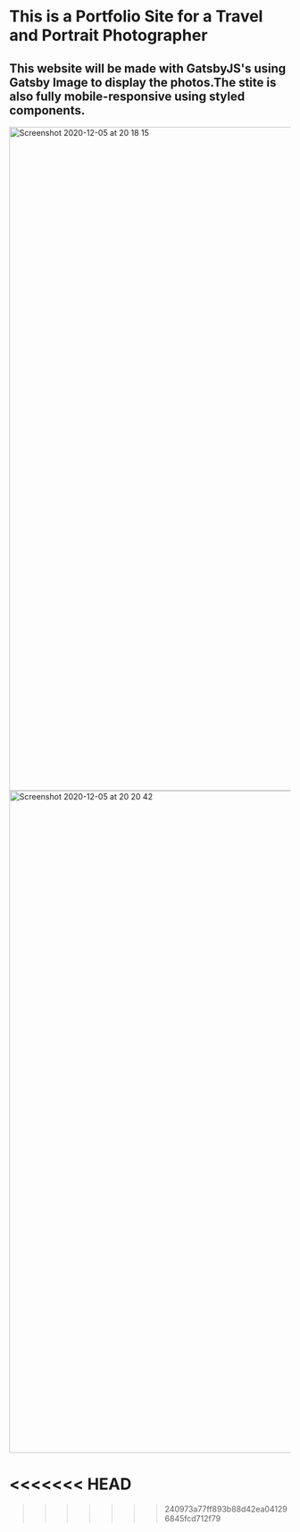 # This is a Portfolio Site for a Travel and Portrait Photographer

## This website will be made with GatsbyJS's using Gatsby Image to display the photos.The stite is also fully mobile-responsive using styled components.



<img width="1189" alt="Screenshot 2020-12-05 at 20 18 15" src="https://user-images.githubusercontent.com/71759511/101262482-0f0a6300-3737-11eb-8666-0cbf6546f39f.png">



<img width="1186" alt="Screenshot 2020-12-05 at 20 20 42" src="https://user-images.githubusercontent.com/71759511/101262557-a1ab0200-3737-11eb-9c84-9fda68609136.png">

<<<<<<< HEAD
=======

>>>>>>> 240973a77ff893b88d42ea041296845fcd712f79
